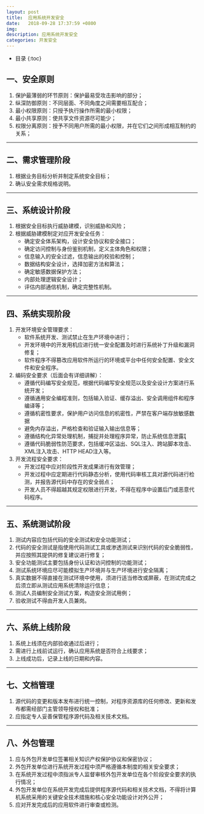 ```yaml
---
layout: post
title:  应用系统开发安全
date:   2018-09-28 17:37:59 +0800
img:
description: 应用系统开发安全
categories: 开发安全
---
```

* 目录
{:toc}

##	一、安全原则

1. 保护最薄弱的环节原则：保护最易受攻击影响的部分；
1. 纵深防御原则：不同层面、不同角度之间需要相互配合；
1. 最小权限原则：只授予执行操作所需的最小权限； 
1. 最小共享原则：使共享文件资源尽可能少；
1. 权限分离原则：授予不同用户所需的最小权限，并在它们之间形成相互制约的关系；

------

##	二、需求管理阶段

1. 根据业务目标分析并制定系统安全目标；
1. 确认安全需求规格说明。

------

##	三、系统设计阶段
1. 根据安全目标执行威胁建模，识别威胁和风险；
1. 根据威胁建模制定对应开发安全任务：
	- 确定安全体系架构，设计安全协议和安全接口；
	- 确定访问控制与身份鉴别机制，定义主体角色和权限；
	- 信息输入的安全过滤，信息输出的校验和控制；
	- 数据结构安全设计，选择加密方法和算法；
	- 确定敏感数据保护方法；
	- 内部处理逻辑安全设计；
	- 评估内部通信机制，确定完整性机制。

------

##	四、系统实现阶段
1. 开发环境安全管理要求：
	- 软件系统开发、测试禁止在生产环境中进行；
	- 开发环境中的开发用机应进行统一安全配置及时进行系统补丁升级和漏洞修复；
	- 软件程序不得篡改应用软件所运行的环境或平台中任何安全配置、安全文件和安全程序。
1. 编码安全要求（后面会有详细讲解）：
	- 遵循代码编写安全规范，根据代码编写安全规范以及安全设计方案进行系统开发；
	- 遵循通用安全编程准则，包括输入验证、缓存溢出、安全调用组件和程序编译等；
	- 遵循机密性要求，保护用户访问信息的机密性，严禁在客户端存放敏感数据
	- 避免内存溢出，严格检查和验证输入输出信息等；
	- 遵循结构化异常处理机制，捕捉并处理程序异常，防止系统信息泄露 
	- 遵循代码脆弱性防范要求，包括缓冲区溢出、SQL注入、跨站脚本攻击、XML注入攻击、HTTP HEAD注入等。
1. 开发流程安全要求：
	- 开发过程中应对阶段性开发成果进行有效管理；
	- 开发过程中应定期进行代码静态分析，使用代码审核工具对源代码进行检测，并报告源代码中存在的安全弱点；
	- 开发人员不得超越其规定权限进行开发，不得在程序中设置后门或恶意代码程序。

------

##	五、系统测试阶段
1.	测试内容应包括代码的安全测试和安全功能测试；
1.	代码的安全测试是指使用代码测试工具或渗透测试来识别代码的安全脆弱性，并应按照其提供的修复建议进行修复；
1.	安全功能测试主要包括身份认证和访问控制的功能测试；
1.	测试系统环境应尽可能模拟生产环境并与生产环境进行安全隔离；
1.	真实数据不得直接在测试环境中使用，须进行适当修改或屏蔽，在测试完成之后须立即从测试应用系统清除运行信息；
1.	测试人员编制安全测试方案，构造安全测试用例；
1.	验收测试不得由开发人员兼岗。

------

##	六、系统上线阶段
1.	系统上线须在内部验收通过后进行；
1.	需进行上线前试运行，确认应用系统是否符合上线要求；
1.	上线成功后，记录上线的日期和内容。

------

##	七、文档管理
1. 源代码的变更和版本发布进行统一控制，对程序资源库的任何修改、更新和发布都需经部门主管领导授权和批准；
1.	应指定专人妥善保管程序源代码及相关技术文档。

------

##	八、外包管理
1. 应与外包开发单位签署相关知识产权保护协议和保密协议；
1. 外包开发单位进行系统开发过程中须严格遵循本制度的相关安全要求；
1. 在系统开发过程中须指派专人监督审核外包开发单位在各个阶段安全要求的执行情况；
1. 外包开发单位在系统开发完成后提供程序源代码和相关技术文档，不得将计算机系统采用的关键安全技术措施和核心安全功能设计对外公开；
1. 应对开发完成后的应用软件进行审查或检测。
